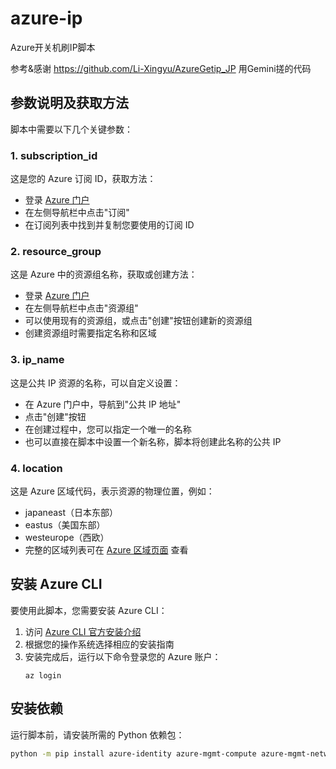# azure-ip
Azure开关机刷IP脚本


参考&感谢 https://github.com/Li-Xingyu/AzureGetip_JP
用Gemini搓的代码


## 参数说明及获取方法

脚本中需要以下几个关键参数：
### 1. subscription_id

这是您的 Azure 订阅 ID，获取方法：
- 登录 [Azure 门户](https://portal.azure.com/)
- 在左侧导航栏中点击"订阅"
- 在订阅列表中找到并复制您要使用的订阅 ID

### 2. resource_group

这是 Azure 中的资源组名称，获取或创建方法：
- 登录 [Azure 门户](https://portal.azure.com/)
- 在左侧导航栏中点击"资源组"
- 可以使用现有的资源组，或点击"创建"按钮创建新的资源组
- 创建资源组时需要指定名称和区域

### 3. ip_name

这是公共 IP 资源的名称，可以自定义设置：
- 在 Azure 门户中，导航到"公共 IP 地址"
- 点击"创建"按钮
- 在创建过程中，您可以指定一个唯一的名称
- 也可以直接在脚本中设置一个新名称，脚本将创建此名称的公共 IP

### 4. location

这是 Azure 区域代码，表示资源的物理位置，例如：
- japaneast（日本东部）
- eastus（美国东部）
- westeurope（西欧）
- 完整的区域列表可在 [Azure 区域页面](https://azure.microsoft.com/zh-cn/explore/global-infrastructure/geographies/) 查看

## 安装 Azure CLI

要使用此脚本，您需要安装 Azure CLI：

1. 访问 [Azure CLI 官方安装介绍](https://docs.microsoft.com/zh-cn/cli/azure/install-azure-cli)
2. 根据您的操作系统选择相应的安装指南
3. 安装完成后，运行以下命令登录您的 Azure 账户：
   ```
   az login
   ```

## 安装依赖

运行脚本前，请安装所需的 Python 依赖包：
```bash
python -m pip install azure-identity azure-mgmt-compute azure-mgmt-network
```

